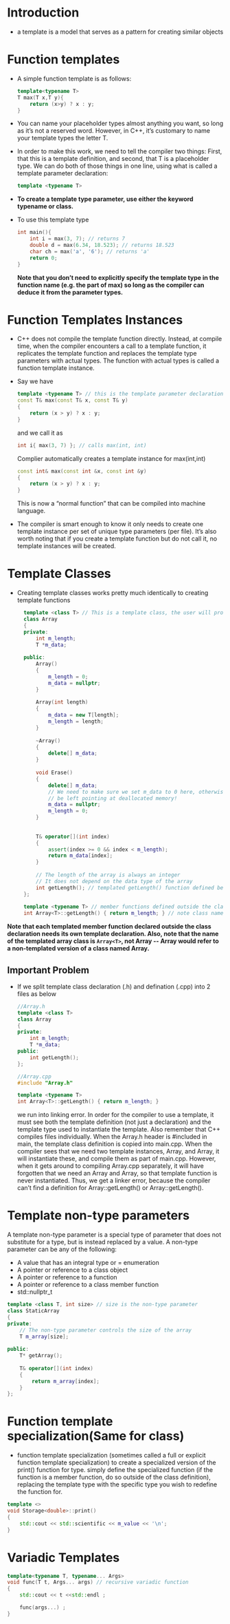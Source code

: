 # Introduction

- a template is a model that serves as a pattern for creating similar objects

# Function templates

- A simple function template is as follows:
    ```c++
    template<typename T>
    T max(T x,T y){
        return (x>y) ? x : y;
    }
    ```

- You can name your placeholder types almost anything you want, so long as it’s not a reserved word. However, in C++, it’s customary to name your template types the letter T.

- In order to make this work, we need to tell the compiler two things: First, that this is a template definition, and second, that T is a placeholder type. We can do both of those things in one line, using what is called a template parameter declaration:

  ```c++
  template <typename T> 
  ```
- **To create a template type parameter, use either the keyword typename or class.**

- To use this template type

    ```c++
    int main(){
        int i = max(3, 7); // returns 7
        double d = max(6.34, 18.523); // returns 18.523
        char ch = max('a', '6'); // returns 'a'
        return 0;
    }
    ```
    **Note that you don’t need to explicitly specify the template type in the function name (e.g. the <int> part of max<int>) so long as the compiler can deduce it from the parameter types.**

# Function Templates Instances

- C++ does not compile the template function directly. Instead, at compile time, when the compiler encounters a call to a template function, it replicates the template function and replaces the template type parameters with actual types. The function with actual types is called a function template instance.
- Say we have
    ```c++
    template <typename T> // this is the template parameter declaration
    const T& max(const T& x, const T& y)
    {
        return (x > y) ? x : y;
    }
    ```
    and we call it as
    ```c++
    int i{ max(3, 7) }; // calls max(int, int)
    ```
    Complier automatically creates a template instance for max(int,int)
    ```c++
    const int& max(const int &x, const int &y)
    {
        return (x > y) ? x : y;
    }
    ```
    This is now a “normal function” that can be compiled into machine language.

- The compiler is smart enough to know it only needs to create one template instance per set of unique type parameters (per file). It’s also worth noting that if you create a template function but do not call it, no template instances will be created.

# Template Classes

- Creating template classes works pretty much identically to creating template functions
  ```c++
    template <class T> // This is a template class, the user will provide the data type for T
    class Array
    {
    private:
        int m_length;
        T *m_data;
    
    public:
        Array()
        {
            m_length = 0;
            m_data = nullptr;
        }
    
        Array(int length)
        {
            m_data = new T[length];
            m_length = length;
        }
    
        ~Array()
        {
            delete[] m_data;
        }
    
        void Erase()
        {
            delete[] m_data;
            // We need to make sure we set m_data to 0 here, otherwise it will
            // be left pointing at deallocated memory!
            m_data = nullptr;
            m_length = 0;
        }
    
    
        T& operator[](int index)
        {
            assert(index >= 0 && index < m_length);
            return m_data[index];
        }
    
        // The length of the array is always an integer
        // It does not depend on the data type of the array
        int getLength(); // templated getLength() function defined below
    };
    
    template <typename T> // member functions defined outside the class need their own template declaration
    int Array<T>::getLength() { return m_length; } // note class name is Array<T>, not Array
  ```

 **Note that each templated member function declared outside the class declaration needs its own template declaration. Also, note that the name of the templated array class is ```Array<T>```, not Array -- Array would refer to a non-templated version of a class named Array.**

 ## Important Problem 
 
 - If we split template class declaration (.h) and defination (.cpp) into 2 files as below

    ```c++
    //Array.h
    template <class T>
    class Array
    {
    private:
        int m_length;
        T *m_data;
    public:
        int getLength();
    };
    ```

    ```c++
    //Array.cpp
    #include "Array.h"
 
    template <typename T>
    int Array<T>::getLength() { return m_length; }
    ```

    we run into linking error. In order for the compiler to use a template, it must see both the template definition (not just a declaration) and the template type used to instantiate the template. Also remember that C++ compiles files individually. When the Array.h header is #included in main, the template class definition is copied into main.cpp. When the compiler sees that we need two template instances, Array<int>, and Array<double>, it will instantiate these, and compile them as part of main.cpp. However, when it gets around to compiling Array.cpp separately, it will have forgotten that we need an Array<int> and Array<double>, so that template function is never instantiated. Thus, we get a linker error, because the compiler can’t find a definition for Array<int>::getLength() or Array<double>::getLength().

# Template non-type parameters
A template non-type parameter is a special type of parameter that does not substitute for a type, but is instead replaced by a value. A non-type parameter can be any of the following:

- A value that has an integral type or = enumeration
- A pointer or reference to a class object
- A pointer or reference to a function
- A pointer or reference to a class member function
- std::nullptr_t

```c++
template <class T, int size> // size is the non-type parameter
class StaticArray
{
private:
    // The non-type parameter controls the size of the array
    T m_array[size];
 
public:
    T* getArray();
	
    T& operator[](int index)
    {
        return m_array[index];
    }
};
```

# Function template specialization(Same for class)

- function template specialization (sometimes called a full or explicit function template specialization) to create a specialized version of the print() function for type. simply define the specialized function (if the function is a member function, do so outside of the class definition), replacing the template type with the specific type you wish to redefine the function for. 

```c++
template <>
void Storage<double>::print()
{
    std::cout << std::scientific << m_value << '\n';
}
```

# Variadic Templates

```c++
template<typename T, typename... Args>
void func(T t, Args... args) // recursive variadic function
{
    std::cout << t <<std::endl ;

    func(args...) ;
}
```